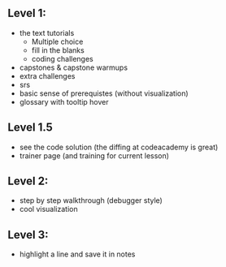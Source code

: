 ## Level 1:

- the text tutorials
  - Multiple choice
  - fill in the blanks
  - coding challenges
- capstones & capstone warmups
- extra challenges
- srs
- basic sense of prerequistes (without visualization)
- glossary with tooltip hover

## Level 1.5

- see the code solution (the diffing at codeacademy is great)
- trainer page (and training for current lesson)

## Level 2:

- step by step walkthrough (debugger style)
- cool visualization

## Level 3:

- highlight a line and save it in notes
